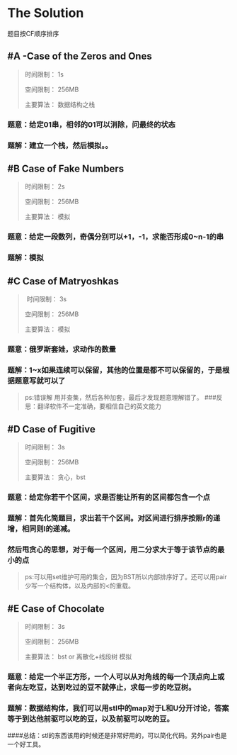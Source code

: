 # The Solution

题目按CF顺序排序


## #A -Case of the Zeros and Ones

> 时间限制：  1s
>
> 空间限制：  256MB
>
> 主要算法：  数据结构之栈

### 题意：给定01串，相邻的01可以消除，问最终的状态
### 题解：建立一个栈，然后模拟。。


## #B Case of Fake Numbers

> 时间限制：  2s
>
> 空间限制：  256MB
>
> 主要算法：  模拟

### 题意：给定一段数列，奇偶分别可以+1，-1，求能否形成0~n-1的串
### 题解：模拟


## #C Case of Matryoshkas

> 时间限制：  3s
>
> 空间限制：  256MB
>
> 主要算法：  模拟

### 题意：俄罗斯套娃，求动作的数量
### 题解：1~x如果连续可以保留，其他的位置是都不可以保留的，于是根据题意写就可以了
>ps:错误解
>用并查集，然后各种加套，最后才发现题意理解错了。
###反思：翻译软件不一定准确，要相信自己的英文能力

## #D Case of Fugitive

> 时间限制：  3s
>
> 空间限制：  256MB
>
> 主要算法：  贪心，bst

### 题意：给定你若干个区间，求是否能让所有的区间都包含一个点
### 题解：首先化简题目，求出若干个区间。对区间进行排序按照r的递增，相同则l的递减。
### 然后甩贪心的思想，对于每一个区间，用二分求大于等于该节点的最小的点
> ps:可以用set维护可用的集合，因为BST所以内部排序好了。还可以用pair少写一个结构体，以及内部的<的重载。


## #E  Case of Chocolate

> 时间限制：  3s
>
> 空间限制：  256MB
>
> 主要算法：  bst or 离散化+线段树 模拟

### 题意：给定一个半正方形，一个人可以从对角线的每一个顶点向上或者向左吃豆，达到吃过的豆不就停止，求每一步的吃豆树。
### 题解：数据结构体，我们可以用stl中的map对于L和U分开讨论，答案等于到达他前驱可以吃的豆，以及前驱可以吃的豆。

####总结：stl的东西该用的时候还是非常好用的，可以简化代码。另外pair也是一个好工具。

